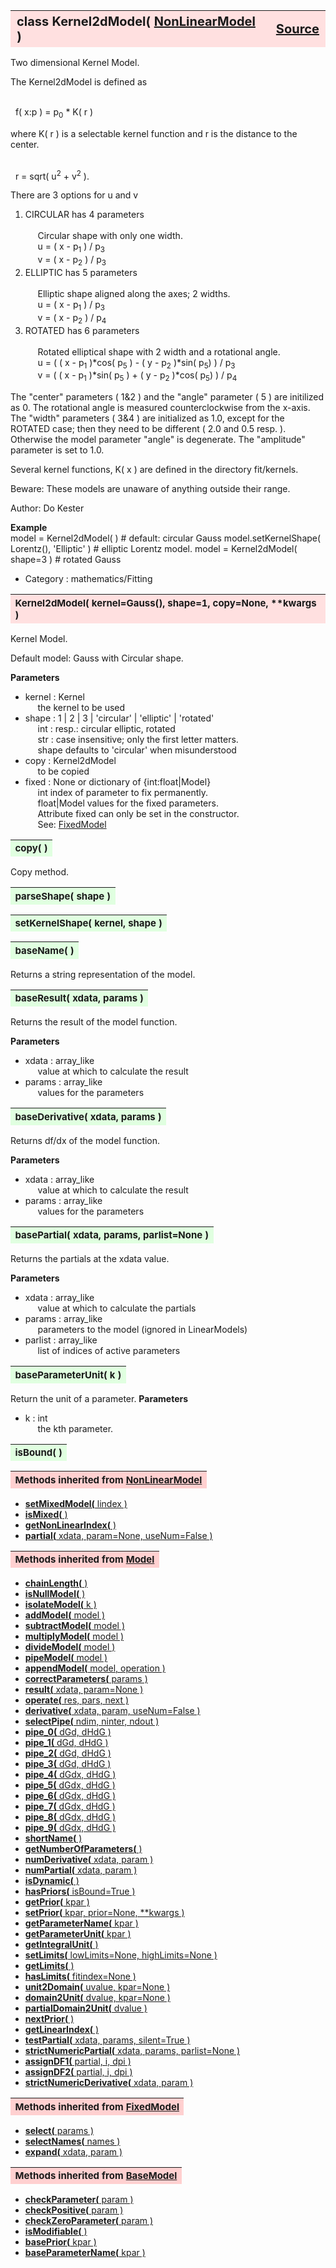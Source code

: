 ---
---
<br><br>

<a name="Kernel2dModel"></a>
<table><thead style="background-color:#FFE0E0; width:100%; font-size:20px"><tr><th style="text-align:left">
<strong>class Kernel2dModel(</strong> <a href="./NonLinearModel.html">NonLinearModel</a> )</th><th style="text-align:right"><a href=https://github.com/dokester/BayesicFitting/blob/master/BayesicFitting/source/Kernel2dModel.py target=_blank>Source</a></th></tr></thead></table>
<p>

Two dimensional Kernel Model.

The Kernel2dModel is defined as

<br>&nbsp; f( x:p ) = p<sub>0</sub> * K( r )<br>

where K( r ) is a selectable kernel function and r is the distance to the center.

<br>&nbsp; r = sqrt( u<sup>2</sup> + v<sup>2</sup> ).<br>

There are 3 options for u and v

1. CIRCULAR has 4 parameters<br>
<br>&nbsp;&nbsp;&nbsp;&nbsp; Circular shape with only one width.<br>
&nbsp;&nbsp;&nbsp;&nbsp; u = ( x - p<sub>1</sub> ) / p<sub>3</sub><br>
&nbsp;&nbsp;&nbsp;&nbsp; v = ( x - p<sub>2</sub> ) / p<sub>3</sub><br>
2. ELLIPTIC has 5 parameters<br>
<br>&nbsp;&nbsp;&nbsp;&nbsp; Elliptic shape aligned along the axes; 2 widths.<br>
&nbsp;&nbsp;&nbsp;&nbsp; u = ( x - p<sub>1</sub> ) / p<sub>3</sub><br>
&nbsp;&nbsp;&nbsp;&nbsp; v = ( x - p<sub>2</sub> ) / p<sub>4</sub><br>
3. ROTATED has 6 parameters<br>
<br>&nbsp;&nbsp;&nbsp;&nbsp; Rotated elliptical shape with 2 width and a rotational angle.<br>
&nbsp;&nbsp;&nbsp;&nbsp; u = ( ( x - p<sub>1</sub> )*cos( p<sub>5</sub> ) - ( y - p<sub>2</sub> )*sin( p<sub>5</sub>) ) / p<sub>3</sub><br>
&nbsp;&nbsp;&nbsp;&nbsp; v = ( ( x - p<sub>1</sub> )*sin( p<sub>5</sub> ) + ( y - p<sub>2</sub> )*cos( p<sub>5</sub>) ) / p<sub>4</sub><br>

The "center" parameters ( 1&2 ) and the "angle" parameter ( 5 ) are initilized as 0.
The rotational angle is measured counterclockwise from the x-axis.
The "width" parameters ( 3&4 ) are initialized as 1.0, except for the ROTATED case;
then they need to be different ( 2.0 and 0.5 resp. ).
Otherwise the model parameter "angle" is degenerate.
The "amplitude" parameter is set to 1.0.

Several kernel functions, K( x ) are defined in the directory fit/kernels.

Beware: These models are unaware of anything outside their range.

Author:      Do Kester

<b>Example</b><br>
    model = Kernel2dModel( )                                 # default: circular Gauss
    model.setKernelShape( Lorentz(), 'Elliptic'  )             # elliptic Lorentz model.
    model = Kernel2dModel( shape=3 )                         # rotated Gauss

* Category :     mathematics/Fitting<br>


<a name="Kernel2dModel"></a>
<table><thead style="background-color:#FFE0E0; width:100%; font-size:15px"><tr><th style="text-align:left">
<strong>Kernel2dModel(</strong> kernel=Gauss(), shape=1, copy=None, **kwargs )
</th></tr></thead></table>
<p>

Kernel Model.

Default model: Gauss with Circular shape.

<b>Parameters</b><br>
* kernel  :  Kernel<br>
&nbsp;&nbsp;&nbsp;&nbsp; the kernel to be used<br>
* shape  :  1 | 2 | 3 | 'circular' | 'elliptic' | 'rotated'<br>
&nbsp;&nbsp;&nbsp;&nbsp; int : resp.: circular elliptic, rotated<br>
&nbsp;&nbsp;&nbsp;&nbsp; str : case insensitive; only the first letter matters.<br>
&nbsp;&nbsp;&nbsp;&nbsp; shape defaults to 'circular' when misunderstood<br>
* copy  :  Kernel2dModel<br>
&nbsp;&nbsp;&nbsp;&nbsp; to be copied<br>
* fixed  :  None or dictionary of {int:float|Model}<br>
&nbsp;&nbsp;&nbsp;&nbsp; int         index of parameter to fix permanently.<br>
&nbsp;&nbsp;&nbsp;&nbsp; float|Model values for the fixed parameters.<br>
&nbsp;&nbsp;&nbsp;&nbsp; Attribute fixed can only be set in the constructor.<br>
&nbsp;&nbsp;&nbsp;&nbsp; See: [FixedModel](./FixedModel.md)<br>


<a name="copy"></a>
<table><thead style="background-color:#E0FFE0; width:100%; font-size:15px"><tr><th style="text-align:left">
<strong>copy(</strong> )
</th></tr></thead></table>
<p>
Copy method. 

<a name="parseShape"></a>
<table><thead style="background-color:#E0FFE0; width:100%; font-size:15px"><tr><th style="text-align:left">
<strong>parseShape(</strong> shape ) 
</th></tr></thead></table>
<p>
<a name="setKernelShape"></a>
<table><thead style="background-color:#E0FFE0; width:100%; font-size:15px"><tr><th style="text-align:left">
<strong>setKernelShape(</strong> kernel, shape ) 
</th></tr></thead></table>
<p>
<a name="baseName"></a>
<table><thead style="background-color:#E0FFE0; width:100%; font-size:15px"><tr><th style="text-align:left">
<strong>baseName(</strong> )
</th></tr></thead></table>
<p>
Returns a string representation of the model. 

<a name="baseResult"></a>
<table><thead style="background-color:#E0FFE0; width:100%; font-size:15px"><tr><th style="text-align:left">
<strong>baseResult(</strong> xdata, params )
</th></tr></thead></table>
<p>

Returns the result of the model function.

<b>Parameters</b><br>
* xdata  :  array_like<br>
&nbsp;&nbsp;&nbsp;&nbsp; value at which to calculate the result<br>
* params  :  array_like<br>
&nbsp;&nbsp;&nbsp;&nbsp; values for the parameters<br>


<a name="baseDerivative"></a>
<table><thead style="background-color:#E0FFE0; width:100%; font-size:15px"><tr><th style="text-align:left">
<strong>baseDerivative(</strong> xdata, params )
</th></tr></thead></table>
<p>

Returns df/dx of the model function.

<b>Parameters</b><br>
* xdata  :  array_like<br>
&nbsp;&nbsp;&nbsp;&nbsp; value at which to calculate the result<br>
* params  :  array_like<br>
&nbsp;&nbsp;&nbsp;&nbsp; values for the parameters<br>


<a name="basePartial"></a>
<table><thead style="background-color:#E0FFE0; width:100%; font-size:15px"><tr><th style="text-align:left">
<strong>basePartial(</strong> xdata, params, parlist=None )
</th></tr></thead></table>
<p>

Returns the partials at the xdata value.

<b>Parameters</b><br>
* xdata  :  array_like<br>
&nbsp;&nbsp;&nbsp;&nbsp; value at which to calculate the partials<br>
* params  :  array_like<br>
&nbsp;&nbsp;&nbsp;&nbsp; parameters to the model (ignored in LinearModels)<br>
* parlist  :  array_like<br>
&nbsp;&nbsp;&nbsp;&nbsp; list of indices of active parameters<br>


<a name="baseParameterUnit"></a>
<table><thead style="background-color:#E0FFE0; width:100%; font-size:15px"><tr><th style="text-align:left">
<strong>baseParameterUnit(</strong> k )
</th></tr></thead></table>
<p>

Return the unit of a parameter.
<b>Parameters</b><br>
* k  :  int<br>
&nbsp;&nbsp;&nbsp;&nbsp; the kth parameter.<br>


<a name="isBound"></a>
<table><thead style="background-color:#E0FFE0; width:100%; font-size:15px"><tr><th style="text-align:left">
<strong>isBound(</strong> )
</th></tr></thead></table>
<p>
<table><thead style="background-color:#FFD0D0; width:100%; font-size:15px"><tr><th style="text-align:left">
<strong>Methods inherited from</strong> <a href="./NonLinearModel.html">NonLinearModel</a></th></tr></thead></table>


* [<strong>setMixedModel(</strong> lindex )](./NonLinearModel.md#setMixedModel)
* [<strong>isMixed(</strong> )](./NonLinearModel.md#isMixed)
* [<strong>getNonLinearIndex(</strong> )](./NonLinearModel.md#getNonLinearIndex)
* [<strong>partial(</strong> xdata, param=None, useNum=False )](./NonLinearModel.md#partial)


<table><thead style="background-color:#FFD0D0; width:100%; font-size:15px"><tr><th style="text-align:left">
<strong>Methods inherited from</strong> <a href="./Model.html">Model</a></th></tr></thead></table>


* [<strong>chainLength(</strong> )](./Model.md#chainLength)
* [<strong>isNullModel(</strong> ) ](./Model.md#isNullModel)
* [<strong>isolateModel(</strong> k )](./Model.md#isolateModel)
* [<strong>addModel(</strong> model )](./Model.md#addModel)
* [<strong>subtractModel(</strong> model )](./Model.md#subtractModel)
* [<strong>multiplyModel(</strong> model )](./Model.md#multiplyModel)
* [<strong>divideModel(</strong> model )](./Model.md#divideModel)
* [<strong>pipeModel(</strong> model )](./Model.md#pipeModel)
* [<strong>appendModel(</strong> model, operation )](./Model.md#appendModel)
* [<strong>correctParameters(</strong> params )](./Model.md#correctParameters)
* [<strong>result(</strong> xdata, param=None )](./Model.md#result)
* [<strong>operate(</strong> res, pars, next )](./Model.md#operate)
* [<strong>derivative(</strong> xdata, param, useNum=False )](./Model.md#derivative)
* [<strong>selectPipe(</strong> ndim, ninter, ndout ) ](./Model.md#selectPipe)
* [<strong>pipe_0(</strong> dGd, dHdG ) ](./Model.md#pipe_0)
* [<strong>pipe_1(</strong> dGd, dHdG ) ](./Model.md#pipe_1)
* [<strong>pipe_2(</strong> dGd, dHdG ) ](./Model.md#pipe_2)
* [<strong>pipe_3(</strong> dGd, dHdG ) ](./Model.md#pipe_3)
* [<strong>pipe_4(</strong> dGdx, dHdG ) ](./Model.md#pipe_4)
* [<strong>pipe_5(</strong> dGdx, dHdG ) ](./Model.md#pipe_5)
* [<strong>pipe_6(</strong> dGdx, dHdG ) ](./Model.md#pipe_6)
* [<strong>pipe_7(</strong> dGdx, dHdG ) ](./Model.md#pipe_7)
* [<strong>pipe_8(</strong> dGdx, dHdG ) ](./Model.md#pipe_8)
* [<strong>pipe_9(</strong> dGdx, dHdG ) ](./Model.md#pipe_9)
* [<strong>shortName(</strong> ) ](./Model.md#shortName)
* [<strong>getNumberOfParameters(</strong> )](./Model.md#getNumberOfParameters)
* [<strong>numDerivative(</strong> xdata, param )](./Model.md#numDerivative)
* [<strong>numPartial(</strong> xdata, param )](./Model.md#numPartial)
* [<strong>isDynamic(</strong> ) ](./Model.md#isDynamic)
* [<strong>hasPriors(</strong> isBound=True ) ](./Model.md#hasPriors)
* [<strong>getPrior(</strong> kpar )](./Model.md#getPrior)
* [<strong>setPrior(</strong> kpar, prior=None, **kwargs )](./Model.md#setPrior)
* [<strong>getParameterName(</strong> kpar )](./Model.md#getParameterName)
* [<strong>getParameterUnit(</strong> kpar )](./Model.md#getParameterUnit)
* [<strong>getIntegralUnit(</strong> )](./Model.md#getIntegralUnit)
* [<strong>setLimits(</strong> lowLimits=None, highLimits=None )](./Model.md#setLimits)
* [<strong>getLimits(</strong> ) ](./Model.md#getLimits)
* [<strong>hasLimits(</strong> fitindex=None )](./Model.md#hasLimits)
* [<strong>unit2Domain(</strong> uvalue, kpar=None )](./Model.md#unit2Domain)
* [<strong>domain2Unit(</strong> dvalue, kpar=None )](./Model.md#domain2Unit)
* [<strong>partialDomain2Unit(</strong> dvalue )](./Model.md#partialDomain2Unit)
* [<strong>nextPrior(</strong> ) ](./Model.md#nextPrior)
* [<strong>getLinearIndex(</strong> )](./Model.md#getLinearIndex)
* [<strong>testPartial(</strong> xdata, params, silent=True )](./Model.md#testPartial)
* [<strong>strictNumericPartial(</strong> xdata, params, parlist=None ) ](./Model.md#strictNumericPartial)
* [<strong>assignDF1(</strong> partial, i, dpi ) ](./Model.md#assignDF1)
* [<strong>assignDF2(</strong> partial, i, dpi ) ](./Model.md#assignDF2)
* [<strong>strictNumericDerivative(</strong> xdata, param ) ](./Model.md#strictNumericDerivative)


<table><thead style="background-color:#FFD0D0; width:100%; font-size:15px"><tr><th style="text-align:left">
<strong>Methods inherited from</strong> <a href="./FixedModel.html">FixedModel</a></th></tr></thead></table>


* [<strong>select(</strong> params ) ](./FixedModel.md#select)
* [<strong>selectNames(</strong> names ) ](./FixedModel.md#selectNames)
* [<strong>expand(</strong> xdata, param ) ](./FixedModel.md#expand)


<table><thead style="background-color:#FFD0D0; width:100%; font-size:15px"><tr><th style="text-align:left">
<strong>Methods inherited from</strong> <a href="./BaseModel.html">BaseModel</a></th></tr></thead></table>


* [<strong>checkParameter(</strong> param ) ](./BaseModel.md#checkParameter)
* [<strong>checkPositive(</strong> param ) ](./BaseModel.md#checkPositive)
* [<strong>checkZeroParameter(</strong> param )](./BaseModel.md#checkZeroParameter)
* [<strong>isModifiable(</strong> ) ](./BaseModel.md#isModifiable)
* [<strong>basePrior(</strong> kpar ) ](./BaseModel.md#basePrior)
* [<strong>baseParameterName(</strong> kpar ) ](./BaseModel.md#baseParameterName)
